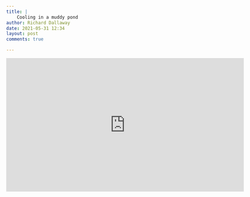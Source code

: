 ```yaml
---
title: |
    Cooling in a muddy pond
author: Richard Dallaway
date: 2021-05-31 12:34
layout: post
comments: true

---
```


<iframe src="https://player.vimeo.com/video/557160943" width="640" height="360" frameborder="0" allow="autoplay; fullscreen; picture-in-picture" allowfullscreen></iframe>

